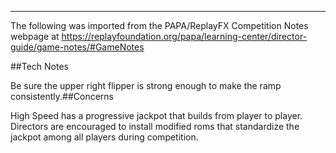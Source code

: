 ***
The following was imported from the PAPA/ReplayFX Competition Notes webpage at https://replayfoundation.org/papa/learning-center/director-guide/game-notes/#GameNotes

##Tech Notes
            
Be sure the upper right flipper is strong enough to make the ramp consistently.##Concerns
            
High Speed has a progressive jackpot that builds from player to player. Directors are encouraged to install modified roms that standardize the jackpot among all players during competition.